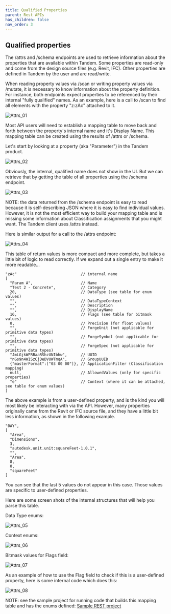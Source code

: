 ```yaml
---
title: Qualified Properties
parent: Rest APIs
has_children: false
nav_order: 3
---
```

## Qualified properties

The /attrs and /schema endpoints are used to retrieve information about the properties that are available within Tandem.  Some properties are read-only and come from the design source files (e.g. Revit, IFC).  Other properties are defined in Tandem by the user and are read/write.

When reading property values via /scan or writing property values via /mutate, it is necessary to know information about the property definition.  For instance, both endpoints expect properties to be referenced by their internal "fully qualified" names.  As an example, here is a call to /scan to find all elements with the property "z:zAc" attached to it.

![Attrs_01](../img/attrs_01.png)

Most API users will need to establish a mapping table to move back and forth between the property's internal name and it's Display Name.  This mapping table can be created using the results of /attrs or /schema.

Let's start by looking at a property (aka "Parameter") in the Tandem product.

![Attrs_02](../img/attrs_02.png)

Obviously, the internal, qualified name does not show in the UI.  But we can retrieve that by getting the table of all properties using the /schema endpoint.

![Attrs_03](../img/attrs_03.png)

NOTE: the data returned from the /schema endpoint is easy to read because it is self-describing JSON where it is easy to find individual values.  However, it is not the most efficient way to build your mapping table and is missing some information about Classification assignments that you might want.  The Tandem client uses /attrs instead.

Here is similar output for a call to the /attrs endpoint:

![Attrs_04](../img/attrs_04.png)

This table of return values is more compact and more complete, but takes a little bit of logic to read correctly.  If we expand out a single entry to make it more readable...

```
"zAc"                            // internal name
[
  "Param A",                     // Name
  "Test 2 - Concrete",           // Category
  20,                            // DataType (see table for enum values)
  "",                            // DataTypeContext
  "",                            // Description
  "",                            // DisplayName
  16,                            // Flags (see table for bitmask values)
  0,                             // Precision (for float values)
  "",                            // ForgeUnit (not applicable for primitive data types)
  "",                            // ForgeSymbol (not applicable for primitive data types)
  "",                            // ForgeSpec (not applicable for primitive data types)
  "JmLGjkWFRBaaRShzUNIbhw",      // UUID
  "nGs9n4WISzCjDeDVUWTmqA",      // GroupUUID
  {"masterFormat":["03 00 00"]}, // ApplicationFilter (Classification mapping)
  null,                          // AllowedValues (only for specific properties)
  "e"                            // Context (where it can be attached, see table for enum values)
]
```

The above example is from a user-defined property, and is the kind you will most likely be interacting with via the API.  However, many properties originally came from the Revit or IFC source file, and they have a little bit less information, as shown in the following example.

```
"0AY",
[
  "Area",
  "Dimensions",
  3,
  "autodesk.unit.unit:squareFeet-1.0.1",
  "",
  "Area",
  8,
  0,
  "squareFeet"
]
```

You can see that the last 5 values do not appear in this case.  Those values are specific to user-defined properties.


Here are some screen shots of the internal structures that will help you parse this table.

Data Type enums:

![Attrs_05](../img/attrs_05.png)

Context enums:

![Attrs_06](../img/attrs_06.png)

Bitmask values for Flags field:

![Attrs_07](../img/attrs_07.png)

As an example of how to use the Flag field to check if this is a user-defined property, here is some internal code which does this:

![Attrs_08](../img/attrs_08.png)

NOTE: see the sample project for running code that builds this mapping table and has the enums defined: [Sample REST project](https://github.com/autodesk-tandem/tandem-sample-rest)
